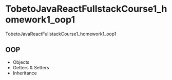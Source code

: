# TobetoJavaReactFullstackCourse1_homework1_oop1
TobetoJavaReactFullstackCourse1_homework1_oop1
## OOP
* Objects
* Getters & Setters
* Inheritance
